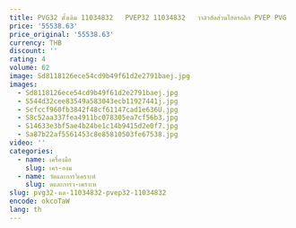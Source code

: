 ```yaml
---
title: PVG32 ดั้งเดิม 11034832   PVEP32 11034832   วาล์วสัดส่วนไฮดรอลิก PVEP PVG
price: '55538.63'
price_original: '55538.63'
currency: THB
discount: ''
rating: 4
volume: 62
image: Sd8118126ece54cd9b49f61d2e2791baej.jpg
images:
  - Sd8118126ece54cd9b49f61d2e2791baej.jpg
  - S544d32cee83549a583043ecb11927441j.jpg
  - Scfccf960fb3842f48cf61147cad1e636U.jpg
  - S8c52aa337fea4911bc078305ea7cf56b3.jpg
  - S14633e3bf5ae4b24be1c14b9415d2e0f7.jpg
  - Sa87b22af5561453c8e85810503fe67538.jpg
video: ''
categories:
  - name: เครื่องมือ
    slug: เคร-องม
  - name: วัดและการวิเคราะห์
    slug: ดและการว-เคราะห
slug: pvg32-งเด-11034832-pvep32-11034832
encode: okcoTaW
lang: th
---
```

  